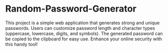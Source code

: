 # Random-Password-Generator
This project is a simple web application that generates strong and unique passwords. Users can customize password length and character types (uppercase, lowercase, digits, and symbols). The generated password can be copied to the clipboard for easy use. Enhance your online security with this handy tool!
